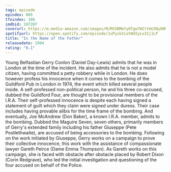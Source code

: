```yaml
---
tags: episode
epindex: 065
tfoindex: 186
imdbid: 107207
coverurl: https://m.media-amazon.com/images/M/MV5BMmYyOTgwYWItYmU3Ny00M2E2LTk0NWMtMDVlNmQ0MWZiMTMxXkEyXkFqcGdeQXVyNzkwMjQ5NzM@._V1_SX202_CR0,0,202,300_.jpg
spotifyurl: https://open.spotify.com/episode/1uPyzk3iotWUIyLo31j1LP
title: "In the Name of the Father"
releasedate: 1994
rating: "8.1"
---
```


Young Belfastian Gerry Conlon (Daniel Day-Lewis) admits that he was in London at the time of the incident. He also admits that he is not a model citizen, having committed a petty robbery while in London. He does however profess his innocence when it comes to the bombing of the Guildford Pub in London in 1974, the event which killed several people inside. A self-professed non-political person, he and his three co-accused, dubbed the Guildford Four, are thought to be provisional members of the I.R.A. Their self-professed innocence is despite each having signed a statement of guilt which they claim were signed under duress. Their case includes having provable alibis for the time frame of the bombing. And eventually, Joe McAndrew (Don Baker), a known I.R.A. member, admits to the bombing. Dubbed the Maguire Seven, seven others, primarily members of Gerry's extended family including his father Giuseppe (Pete Postlethwaite), are accused of being accessories to the bombing. Following on the work initiated by Giuseppe, Gerry works on a campaign to prove their collective innocence, this work with the assistance of compassionate lawyer Gareth Peirce (Dame Emma Thompson). As Gareth works on this campaign, she is faced with obstacle after obstacle placed by Robert Dixon (Corin Redgrave), who led the initial investigation and questioning of the four accused on behalf of the Police.